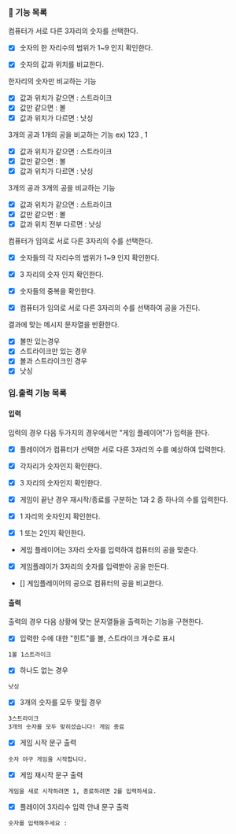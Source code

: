 ### 🚀 기능 목록

컴퓨터가 서로 다른 3자리의 숫자를 선택한다.

- [x] 숫자의 한 자리수의 범위가 1~9 인지 확인한다.

- [x] 숫자의 값과 위치를 비교한다.

한자리의 숫자만 비교하는 기능

- [x] 값과 위치가 같으면 : 스트라이크
- [x] 값만 같으면  : 볼
- [x] 값과 위치가 다르면 : 낫싱

3개의 공과 1개의 공을 비교하는 기능
ex) 123 ,  1
- [x] 값과 위치가 같으면 : 스트라이크
- [x] 값만 같으면  : 볼
- [x] 값과 위치가 다르면 : 낫싱

3개의 공과 3개의 공을 비교하는 기능
- [x] 값과 위치가 같으면 : 스트라이크
- [x] 값만 같으면  : 볼
- [x] 값과 위치 전부 다르면 : 낫싱

컴퓨터가 임의로 서로 다른 3자리의 수를 선택한다.
- [x] 숫자들의 각 자리수의 범위가 1~9 인지 확인한다.
- [x] 3 자리의 숫자 인지 확인한다.
- [x] 숫자들의 중복을 확인한다.

- [x] 컴퓨터가 임의로 서로 다른 3자리의 수를 선택하여 공을 가진다.

결과에 맞는 메시지 문자열을 반환한다.
- [x] 볼만 있는경우
- [x] 스트라이크만 있는 경우
- [x] 볼과 스트라이크인 경우
- [x] 낫싱

### 입.출력 기능 목록

#### 입력

 입력의 경우 다음 두가지의 경우에서만 "게임 플레이어"가 입력을 한다.

- [x] 플레이어가 컴퓨터가 선택한 서로 다른 3자리의 수를 예상하여 입력한다.
- [x] 각자리가 숫자인지 확인한다.
- [x] 3 자리의 숫자인지 확인한다.

- [x] 게임이 끝난 경우 재시작/종료를 구분하는 1과 2 중 하나의 수를 입력한다.
- [x] 1 자리의 숫자인지 확인한다.
- [x] 1 또는 2인지 확인한다.

- 게임 플레이어는 3자리 숫자를 입력하여 컴퓨터의 공을 맞춘다.
- [x] 게임플레이가 3자리의 숫자를 입력받아 공을 만든다.
- [] 게임플레이어의 공으로 컴퓨터의 공을 비교한다.


#### 출력

 출력의 경우 다음 상황에 맞는 문자열들을 출력하는 기능을 구현한다.

- [x] 입력한 수에 대한 "힌트"를 볼, 스트라이크 개수로 표시

```
1볼 1스트라이크
```

- [x] 하나도 없는 경우

```
낫싱
```

- [x] 3개의 숫자를 모두 맞힐 경우

```
3스트라이크
3개의 숫자를 모두 맞히셨습니다! 게임 종료
```

- [x] 게임 시작 문구 출력

```
숫자 야구 게임을 시작합니다.
``` 

- [x] 게임 재시작 문구 출력
```
게임을 새로 시작하려면 1, 종료하려면 2를 입력하세요.
``` 

- [x] 플레이어 3자리수 입력 안내 문구 출력
```
숫자를 입력해주세요 :
```
